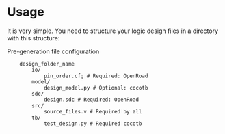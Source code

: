 # Usage

It is very simple. You need to structure your logic design files in a directory with this structure:

Pre-generation file configuration
```
    design_folder_name
        io/
            pin_order.cfg # Required: OpenRoad
        model/
            design_model.py # Optional: cocotb
        sdc/
            design.sdc # Required: OpenRoad
        src/
            source_files.v # Required by all
        tb/
            test_design.py # Required cocotb

```
